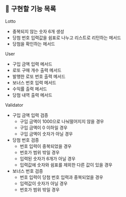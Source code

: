 ## 📍 구현할 기능 목록

Lotto
- 중복되지 않는 숫자 6개 생성
- 당첨 번호 입력값을 쉼표로 나누고 리스트로 리턴하는 메서드
- 당첨을 확인하는 메서드

User
- 구입 금액 입력 메서드
- 로또 구매 개수 출력 메서드
- 발행한 로또 번호 출력 메서드
- 보너스 번호 입력 메서드
- 수익률 출력 메서드
- 당첨 내역 출력 메서드

Validator
- 구입 금액 입력 검증
  - 구입 금액이 1000으로 나눠떨어지지 않을 경우
  - 구입 금액이 0 이하일 경우
  - 구입 금액이 숫자가 아닐 경우
- 당첨 번호 검증
  - 번호 입력이 중복되었을 경우
  - 번호가 범위 밖일 경우
  - 입력된 숫자가 6개가 아닐 경우
  - 입력값에 숫자와 쉼표를 제외한 다른 값이 있을 경우
- 보너스 번호 검증
  - 번호 입력이 당첨 번호 입력과 중복되었을 경우
  - 입력값이 숫자가 아닐 경우
  - 번호가 범위 밖일 경우
